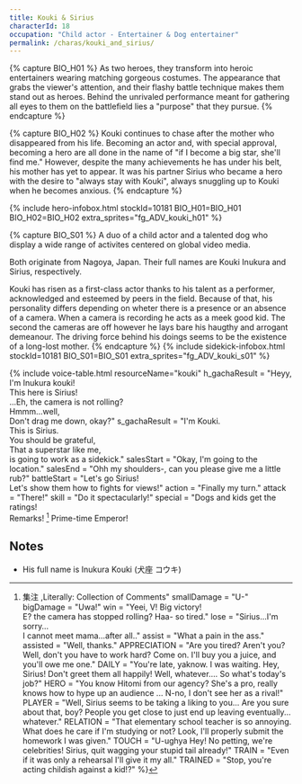```yaml
---
title: Kouki & Sirius
characterId: 18
occupation: "Child actor - Entertainer & Dog entertainer"
permalink: /charas/kouki_and_sirius/
---
```


{% capture BIO_H01 %}
As two heroes, they transform into heroic entertainers wearing matching gorgeous costumes. The appearance that grabs the viewer's attention, and their flashy battle technique makes them stand out as heroes. Behind the unrivaled performance meant for gathering all eyes to them on the battlefield lies a "purpose" that they pursue.
{% endcapture %}

{% capture BIO_H02 %}
Kouki continues to chase after the mother who disappeared from his life. Becoming an actor and, with special approval, becoming a hero are all done in the name of "if I become a big star, she'll find me." However,  despite the many achievements he has under his belt, his mother has yet to appear. It was his partner Sirius who became a hero with the desire to "always stay with Kouki", always snuggling up to Kouki when he becomes anxious.
{% endcapture %}

{% include hero-infobox.html stockId=10181 BIO_H01=BIO_H01 BIO_H02=BIO_H02 extra_sprites="fg_ADV_kouki_h01" %}

{% capture BIO_S01 %}
A duo of a child actor and a talented dog who display a wide range of activites centered on global video media. 

Both originate from Nagoya, Japan. Their full names are Kouki Inukura and Sirius, respectively. 

Kouki has risen as a first-class actor thanks to his talent as a performer, acknowledged and esteemed by peers in the field. Because of that, his personality differs depending on wheter there is a presence or an absence of a camera. When a camera is recording he acts as a meek good kid. The second the cameras are off however he lays bare his haugthy and arrogant demeanour. The driving force behind his doings seems to be the existence of a long-lost mother.
{% endcapture %}
{% include sidekick-infobox.html stockId=10181 BIO_S01=BIO_S01 extra_sprites="fg_ADV_kouki_s01" %}

{% include voice-table.html resourceName="kouki"
h_gachaResult = "Heyy, I'm Inukura kouki!<br>This here is Sirius!<br>...Eh, the camera is not rolling?<br>Hmmm...well,<br>Don't drag me down, okay?"
s_gachaResult = "I'm Kouki.<br>This is Sirius.<br>You should be grateful,<br>That a superstar like me,<br>is going to work as a sidekick."
salesStart = "Okay, I'm going to the location."
salesEnd = "Ohh my shoulders-, can you please give me a little rub?"
battleStart = "Let's go Sirius!<br>Let's show them how to fights for views!"
action = "Finally my turn."
attack = "There!"
skill = "Do it spectacularly!"
special = "Dogs and kids get the ratings!<br>Remarks! [^Kouki1] Prime-time Emperor!

[^Kouki1]: 集注 ,Literally: Collection of Comments"
smallDamage = "U-"
bigDamage = "Uwa!"
win = "Yeei, V! Big victory!<br>E? the camera has stopped rolling? Haa- so tired."
lose = "Sirius…I'm sorry…<br>I cannot meet mama…after all.."
assist = "What a pain in the ass."
assisted = "Well, thanks."
APPRECIATION = "Are you tired?  Aren't you? Well, don't you have to work hard?  Come on.  I'll buy you a juice, and you'll owe me one."
DAILY = "You're late, yaknow. I was waiting. Hey, Sirius!  Don't greet them all happily!  Well, whatever….  So what's today's job?"
HERO = "You know Hitomi from our agency?  She's a pro, really knows how to hype up an audience ... N-no, I don't see her as a rival!"
PLAYER = "Well, Sirius seems to be taking a liking to you...  Are you sure about that, boy?  People you get close to just end up leaving eventually... whatever."
RELATION = "That elementary school teacher is so annoying. What does he care if I'm studying or not? Look, I'll properly submit the homework I was given."
TOUCH = "U-ughya Hey!  No petting, we're celebrities!  Sirius, quit wagging your stupid tail already!"
TRAIN = "Even if it was only a rehearsal I'll give it my all."
TRAINED = "Stop, you're acting childish against a kid!?"
%}

## Notes

- His full name is Inukura Kouki (犬座 コウキ)
